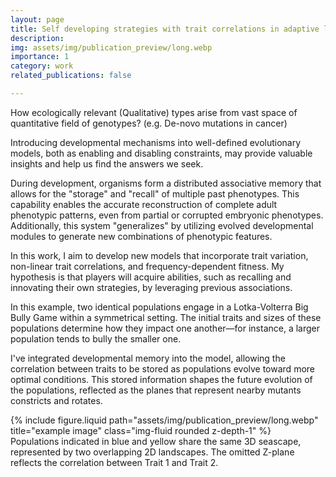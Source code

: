 ```yaml
---
layout: page
title: Self developing strategies with trait correlations in adaptive landscapes
description:
img: assets/img/publication_preview/long.webp
importance: 1
category: work
related_publications: false

---
```


How ecologically relevant (Qualitative) types arise from vast space of quantitative field of genotypes? (e.g. De-novo mutations in cancer)

Introducing developmental mechanisms into well-defined evolutionary models, both as enabling and disabling constraints, may provide valuable insights and help us find the answers we seek.

During development, organisms form a distributed associative memory that allows for the "storage" and "recall" of multiple past phenotypes. This capability enables the accurate reconstruction of complete adult phenotypic patterns, even from partial or corrupted embryonic phenotypes. Additionally, this system "generalizes" by utilizing evolved developmental modules to generate new combinations of phenotypic features.

In this work, I aim to develop new models that incorporate trait variation, non-linear trait correlations, and frequency-dependent fitness. My hypothesis is that players will acquire abilities, such as recalling and innovating their own strategies, by leveraging previous associations.

In this example, two identical populations engage in a Lotka-Volterra Big Bully Game within a symmetrical setting. The initial traits and sizes of these populations determine how they impact one another—for instance, a larger population tends to bully the smaller one.

I've integrated developmental memory into the model, allowing the correlation between traits to be stored as populations evolve toward more optimal conditions. This stored information shapes the future evolution of the populations, reflected as the planes that represent nearby mutants constricts and rotates.


<div class="row">
    <div class="col-sm mt-3 mt-md-0">
        {% include figure.liquid path="assets/img/publication_preview/long.webp" title="example image" class="img-fluid rounded z-depth-1" %}
    </div>
</div>
<div class="caption">
    Populations indicated in blue and yellow share the same 3D seascape, represented by two overlapping 2D landscapes. The omitted Z-plane reflects the correlation between Trait 1 and Trait 2.
</div>
<div class="">
</div>
